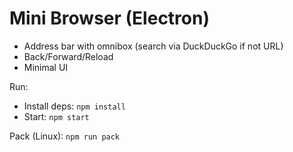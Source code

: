 # Mini Browser (Electron)

- Address bar with omnibox (search via DuckDuckGo if not URL)
- Back/Forward/Reload
- Minimal UI

Run:
- Install deps: `npm install`
- Start: `npm start`

Pack (Linux): `npm run pack`